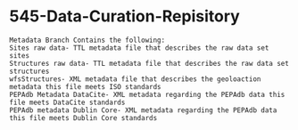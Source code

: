 # 545-Data-Curation-Repisitory  
	Metadata Branch Contains the following:
	Sites raw data- TTL metadata file that describes the raw data set sites  
	Structures raw data- TTL metadata file that describes the raw data set structures  
 	wfsStructures- XML metadata file that describes the geoloaction metadata this file meets ISO standards
  	PEPAdb Metadata DataCite- XML metadata regarding the PEPAdb data this file meets DataCite standards
   	PEPAdb metadata Dublin Core- XML metadata regarding the PEPAdb data this file meets Dublin Core standards
